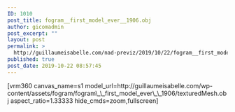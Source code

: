 ```yaml
---
ID: 1010
post_title: fogram__first_model_ever__1906.obj
author: gicomadmin
post_excerpt: ""
layout: post
permalink: >
  http://guillaumeisabelle.com/nad-previz/2019/10/22/fogram__first_model_ever__1906-obj/
published: true
post_date: 2019-10-22 08:57:45
---
```

<!-- wp:shortcode --> [vrm360 canvas_name=s1 model_url=http://guillaumeisabelle.com/wp-content/assets/fogram/fogram\_\_first_model_ever\_\_1906/texturedMesh.obj aspect_ratio=1.33333 hide_cmds=zoom,fullscreen] 

<!-- /wp:shortcode -->